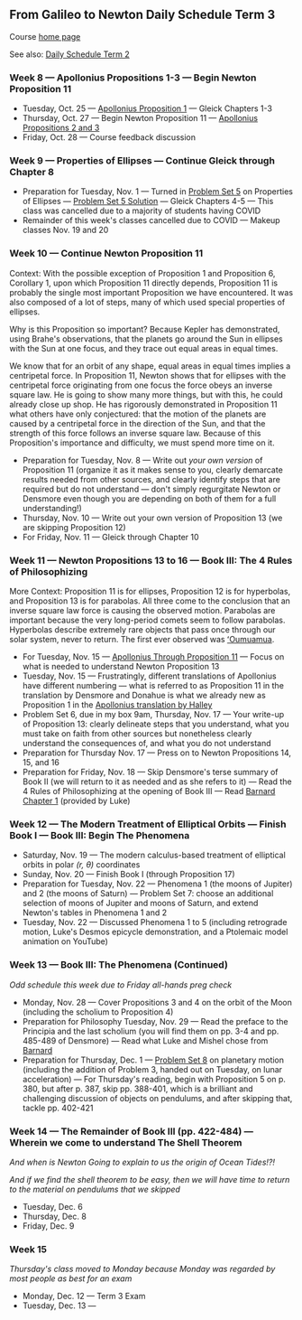 ## From Galileo to Newton Daily Schedule Term 3

Course [home page](./)

See also: [Daily Schedule Term 2](./daily_schedule_term_2.html)

### Week 8 &mdash; Apollonius Propositions 1-3 &mdash; Begin Newton Proposition 11

* Tuesday, Oct. 25 &mdash; [Apollonius Proposition 1](./resources/12PagesOfApollonius.pdf) &mdash; Gleick Chapters 1-3
* Thursday, Oct. 27 &mdash; Begin Newton Proposition 11 &mdash; [Apollonius Propositions 2 and 3](./resources/12PagesOfApollonius.pdf)
* Friday, Oct. 28 &mdash; Course feedback discussion

### Week 9 &mdash; Properties of Ellipses &mdash; Continue Gleick through Chapter 8

* Preparation for Tuesday, Nov. 1 &mdash; Turned in [Problem Set 5](./assignments/PS05.nb.pdf) on Properties of Ellipses &mdash; [Problem Set 5 Solution](./assignments/PS05-Solution.pdf) &mdash; Gleick Chapters 4-5 &mdash; This class was cancelled due to a majority of students having COVID
* Remainder of this week's classes cancelled due to COVID &mdash; Makeup classes Nov. 19 and 20

### Week 10 &mdash; Continue Newton Proposition 11

Context: With the possible exception of Proposition 1 and Proposition 6, Corollary 1, upon which Proposition 11 directly depends, Proposition 11 is probably the single most important Proposition we have encountered. It was also composed of a lot of steps, many of which used special properties of ellipses.

Why is this Proposition so important? Because Kepler has demonstrated, using Brahe's observations, that the planets go around the Sun in ellipses with the Sun at one focus, and they trace out equal areas in equal times.

We know that for an orbit of any shape, equal areas in equal times implies a centripetal force. In Proposition 11, Newton shows that for ellipses with the centripetal force originating from one focus the force obeys an inverse square law. He is going to show many more things, but with this, he could already close up shop. He has rigorously demonstrated in Proposition 11 what others have only conjectured: that the motion of the planets are caused by a centripetal force in the direction of the Sun, and that the strength of this force follows an inverse square law. Because of this Proposition's importance and difficulty, we must spend more time on it.

* Preparation for Tuesday, Nov. 8 &mdash; Write out *your own version* of Proposition 11 (organize it as it makes sense to you, clearly demarcate results needed from other sources, and clearly identify steps that are required but do not understand &mdash; don't simply regurgitate Newton or Densmore even though you are depending on both of them for a full understanding!)
* Thursday, Nov. 10 &mdash; Write out your own version of Proposition 13 (we are skipping Proposition 12)
* For Friday, Nov. 11 &mdash; Gleick through Chapter 10

### Week 11 &mdash; Newton Propositions 13 to 16 &mdash; Book III: The 4 Rules of Philosophizing

More Context: Proposition 11 is for ellipses, Proposition 12 is for hyperbolas, and Proposition 13 is for parabolas. All three come to the conclusion that an inverse square law force is causing the observed motion. Parabolas are important because the very long-period comets seem to follow parabolas. Hyperbolas describe extremely rare objects that pass once through our solar system, never to return. The first ever observed was [ʻOumuamua](https://en.wikipedia.org/wiki/ʻOumuamua).

* For Tuesday, Nov. 15 &mdash; [Apollonius Through Proposition 11](./resources/12MorePagesOfApollonius.pdf) &mdash; Focus on what is needed to understand Newton Proposition 13
* Tuesday, Nov. 15 &mdash; Frustratingly, different translations of Apollonius have different numbering &mdash; what is referred to as Proposition 11 in the translation by Densmore and Donahue is what we already new as Proposition 1 in the [Apollonius translation by Halley](./resources/12PagesOfApollonius.pdf)
* Problem Set 6, due in my box 9am, Thursday, Nov. 17 &mdash; Your write-up of Proposition 13: clearly delineate steps that you understand, what you must take on faith from other sources but nonetheless clearly understand the consequences of, and what you do not understand
* Preparation for Thursday Nov. 17 &mdash; Press on to Newton Propositions 14, 15, and 16
* Preparation for Friday, Nov. 18 &mdash; Skip Densmore's terse summary of Book II (we will return to it as needed and as she refers to it) &mdash; Read the 4 Rules of Philosophizing at the opening of Book III &mdash; Read [Barnard Chapter 1](./resources/ClaudeBernardChapter1.pdf) (provided by Luke)

### Week 12 &mdash; The Modern Treatment of Elliptical Orbits &mdash; Finish Book I &mdash; Book III: Begin The Phenomena

* Saturday, Nov. 19 &mdash; The modern calculus-based treatment of elliptical orbits in polar *(r, &theta;)* coordinates
* Sunday, Nov. 20 &mdash; Finish Book I (through Proposition 17)
* Preparation for Tuesday, Nov. 22 &mdash; Phenomena 1 (the moons of Jupiter) and 2 (the moons of Saturn) &mdash; Problem Set 7: choose an additional selection of moons of Jupiter and moons of Saturn, and extend Newton's tables in Phenomena 1 and 2
* Tuesday, Nov. 22 &mdash; Discussed Phenomena 1 to 5 (including retrograde motion, Luke's Desmos epicycle demonstration, and a Ptolemaic model animation on YouTube)

### Week 13 &mdash; Book III: The Phenomena (Continued)

*Odd schedule this week due to Friday all-hands preg check*

* Monday, Nov. 28 &mdash; Cover Propositions 3 and 4 on the orbit of the Moon (including the scholium to Proposition 4)
* Preparation for Philosophy Tuesday, Nov. 29 &mdash; Read the preface to the Principia and the last scholium (you will find them on pp. 3-4 and pp. 485-489 of Densmore) &mdash; Read what Luke and Mishel chose from [Barnard](./resources/ClaudeBernardChapter2.pdf)
* Preparation for Thursday, Dec. 1 &mdash; [Problem Set 8](./assignments/PS08.nb.pdf) on planetary motion (including the addition of Problem 3, handed out on Tuesday, on lunar acceleration) &mdash; For Thursday's reading, begin with Proposition 5 on p. 380, but after p. 387, skip pp. 388-401, which is a brilliant and challenging discussion of objects on pendulums, and after skipping that, tackle pp. 402-421

### Week 14 &mdash; The Remainder of Book III (pp. 422-484) &mdash; Wherein we come to understand The Shell Theorem

*And when is Newton Going to explain to us the origin of Ocean Tides!?!*

*And if we find the shell theorem to be easy, then we will have time to return to the material on pendulums that we skipped*

* Tuesday, Dec. 6
* Thursday, Dec. 8
* Friday, Dec. 9

### Week 15

*Thursday's class moved to Monday because Monday was regarded by most people as best for an exam*

* Monday, Dec. 12 &mdash; Term 3 Exam
* Tuesday, Dec. 13 &mdash;
